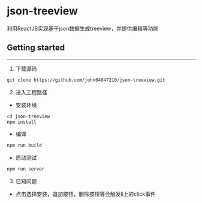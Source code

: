 # json-treeview

利用ReactJS实现基于json数据生成treeview，并提供编辑等功能

## Getting started
--------------------
1. 下载源码
  
  ```sh
  git clone https://github.com/john04047210/json-treeview.git
  ```
2. 进入工程路径
  - 安装环境
 ```sh
 cd json-treeview
 npm install
 ```
- 编译
 ```sh
 npm run build
 ```
- 启动测试
 ```sh
 npm run server
 ```
3. 已知问题
  - 点击选择安装，追加按钮，删除按钮等会触发li上的click事件
